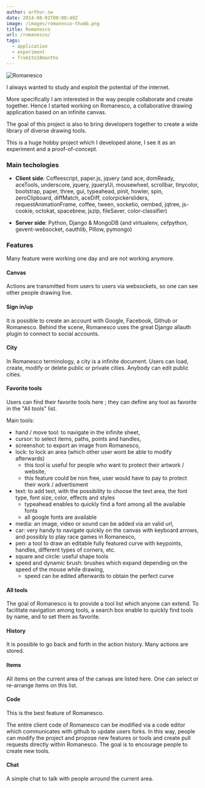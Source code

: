 ```yaml
---
author: arthur.sw
date: 2014-08-01T00:00:49Z
image: /images/romanesco-thumb.png
title: Romanesco
url: /romanesco/
tags:
  - application
  - experiment
  - from1to18months
---
```


![Romanesco](/images/romanesco.png)

I always wanted to study and exploit the potential of the internet. 

More specifically I am interested in the way people collaborate and create together. Hence I started working on Romanesco, a collaborative drawing application based on an infinite canvas. 

The goal of this project is also to bring developers together to create a wide library of diverse drawing tools.

This is a huge hobby project which I developed alone, I see it as an experiment and a proof-of-concept.

### Main techologies

 - **Client side**: Coffeescript, paper.js, jquery (and ace, domReady, aceTools, underscore, jquery, jqueryUi, mousewheel, scrollbar, tinycolor, bootstrap, paper, three, gui, typeahead, pinit, howler, spin, zeroClipboard, diffMatch, aceDiff, colorpickersliders, requestAnimationFrame, coffee, tween, socketio, oembed, jqtree, js-cookie, octokat, spacebrew, jszip, fileSaver, color-classifier)

 - **Server side**: Python, Django & MongoDB (and virtualenv, cefpython, gevent-websocket, oauthlib, Pillow, pymongo)

### Features

Many feature were working one day and are not working anymore.

#### Canvas

Actions are transmitted from users to users via websockets, so one can see other people drawing live.

#### Sign in/up

It is possible to create an account with Google, Facebook, Github or Romanesco. Behind the scene, Romanesco uses the great Django allauth plugin to connect to social accounts.

#### City

In Romanesco terminology, a city is a infinite document. Users can load, create, modify or delete public or private cities. 
Anybody can edit public cities.

#### Favorite tools

Users can find their favorite tools here ; they can define any tool as favorite in the "All tools" list.

Main tools:

 - hand / move tool: to navigate in the infinite sheet,
 - cursor: to select items, paths, points and handles, 
 - screenshot: to export an image from Romanesco,
 - lock: to lock an area (which other user wont be able to modify afterwards)
   - this tool is useful for people who want to protect their artwork / website,
   - this feature could be non free, user would have to pay to protect their work / advertisment
 - text: to add text, with the possibility to choose the text area, the font type, font size, color, effects and styles
   - typeahead enables to quickly find a font among all the available fonts
   - all google fonts are available
 - media: an image, video or sound can be added via an valid url,
 - car: very handy to navigate quickly on the canvas with keyboard arrows, and possibly to play race games in Romanesco,
 - pen: a tool to draw an editable fully featured curve with keypoints, handles, different types of corners, etc.
 - square and circle: useful shape tools
 - speed and dynamic brush: brushes which expand depending on the speed of the mouse while drawing,
   - speed can be edited afterwards to obtain the perfect curve

#### All tools

The goal of Romanesco is to provide a tool list which anyone can extend. To facilitate navigation among tools, a search box enable to quickly find tools by name, and to set them as favorite.

#### History

It is possible to go back and forth in the action history. Many actions are stored.

#### Items

All items on the current area of the canvas are listed here. One can select or re-arrange items on this list.

#### Code

This is the best feature of Romanesco.

The entire client code of Romanesco can be modified via a code editor which communicates with github to update users forks.
In this way, people can modify the project and propose new features or tools and create pull requests directly within Romanesco. The goal is to encourage people to create new tools.

#### Chat

A simple chat to talk with people arround the current area.